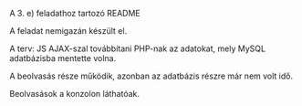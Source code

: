 A 3. e) feladathoz tartozó README

A feladat nemigazán készült el. 

A terv: JS AJAX-szal továbbítani PHP-nak az adatokat, mely MySQL adatbázisba mentette volna. 

A beolvasás része működik, azonban az adatbázis részre már nem volt idő.

Beolvasások a konzolon láthatóak. 
